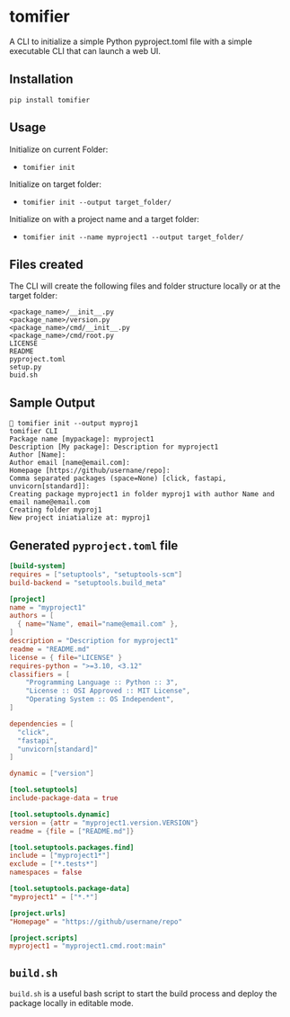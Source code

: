 # tomifier

A CLI to initialize a simple Python pyproject.toml file with a simple executable CLI that can launch a web UI.

## Installation

`pip install tomifier`

## Usage

Initialize on current Folder:
- `tomifier init`

Initialize on target folder: 
- `tomifier init --output target_folder/`

Initialize on with a project name and a target folder: 
- `tomifier init --name myproject1 --output target_folder/`

## Files created

The CLI will create the following files and folder structure locally or at the target folder:

```text
<package_name>/__init__.py
<package_name>/version.py
<package_name>/cmd/__init__.py
<package_name>/cmd/root.py
LICENSE
README
pyproject.toml
setup.py
buid.sh
```
## Sample Output

```text
 tomifier init --output myproj1
tomifier CLI
Package name [mypackage]: myproject1
Description [My package]: Description for myproject1
Author [Name]: 
Author email [name@email.com]: 
Homepage [https://github/usernane/repo]: 
Comma separated packages (space=None) [click, fastapi, unvicorn[standard]]: 
Creating package myproject1 in folder myproj1 with author Name and email name@email.com
Creating folder myproj1
New project iniatialize at: myproj1
```

## Generated `pyproject.toml` file

```toml
[build-system]
requires = ["setuptools", "setuptools-scm"]
build-backend = "setuptools.build_meta"

[project]
name = "myproject1"
authors = [
  { name="Name", email="name@email.com" },
]
description = "Description for myproject1"
readme = "README.md"
license = { file="LICENSE" }
requires-python = ">=3.10, <3.12"
classifiers = [
    "Programming Language :: Python :: 3",
    "License :: OSI Approved :: MIT License",
    "Operating System :: OS Independent",
]

dependencies = [
  "click",
  "fastapi",
  "unvicorn[standard]"
]

dynamic = ["version"]

[tool.setuptools]
include-package-data = true

[tool.setuptools.dynamic]
version = {attr = "myproject1.version.VERSION"}
readme = {file = ["README.md"]}

[tool.setuptools.packages.find]
include = ["myproject1*"]
exclude = ["*.tests*"]
namespaces = false

[tool.setuptools.package-data]
"myproject1" = ["*.*"]

[project.urls]
"Homepage" = "https://github/usernane/repo"

[project.scripts]
myproject1 = "myproject1.cmd.root:main"
```

## `build.sh`

`build.sh` is a useful bash script to start the build process and deploy the package locally in editable mode.